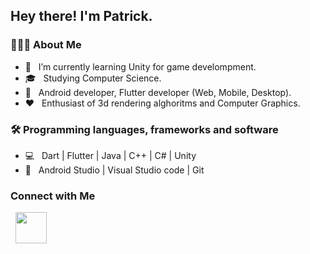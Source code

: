 <h2> Hey there! I'm Patrick.</h2>

<h3> 👨🏻‍💻 About Me </h3>

- 🔭 &nbsp; I’m currently learning Unity for game develompment.
- 🎓 &nbsp; Studying Computer Science.
- 💼 &nbsp; Android developer, Flutter developer (Web, Mobile, Desktop).
- ❤️ &nbsp; Enthusiast of 3d rendering alghoritms and Computer Graphics.


<h3>🛠 Programming languages, frameworks and software </h3>

- 💻 &nbsp; Dart | Flutter | Java | C++ | C# | Unity
- 🔧 &nbsp; Android Studio | Visual Studio code | Git


<h3>Connect with Me </h3>

<p align="left">
&nbsp; <a href="mailto:patricknicolosi99@gmail.com" target="_blank" rel="noopener noreferrer"><img src="https://img.icons8.com/plasticine/100/000000/gmail.png"  width="50" /></a>
</p>


